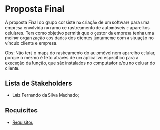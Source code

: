 # Proposta Final

A proposta Final do grupo consiste na criação de um software para uma empresa envolvida no ramo de rastreamento de automóveis e aparelhos celulares. Tem como objetivo permitir que o gestor da empresa tenha uma melhor organização dos dados dos clientes juntamente com a situação no vínculo cliente e empresa.

Obs: Não terá o mapa do rastreamento do automóvel nem aparelho celular, porque o mesmo é feito através de um aplicativo específico para a execução da função, que são instalados no computador e/ou no celular do cliente.

## Lista de Stakeholders

- Luiz Fernando da Silva Machado;

## Requisitos

- [Requisitos](https://github.com/cp2-dc-info-projeto-final-2018/requisitos-sysger/blob/master/Documentacao/Requisitos.md)
